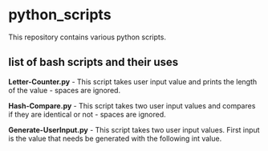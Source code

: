 # python_scripts

This repository contains various python scripts.

## list of bash scripts and their uses

**Letter-Counter.py** - This script takes user input value and prints the length of the value - spaces are ignored.

**Hash-Compare.py** - This script takes two user input values and compares if they are identical or not - spaces are ignored.

**Generate-UserInput.py** - This script takes two user input values. First input is the value that needs be generated with the following int value.
